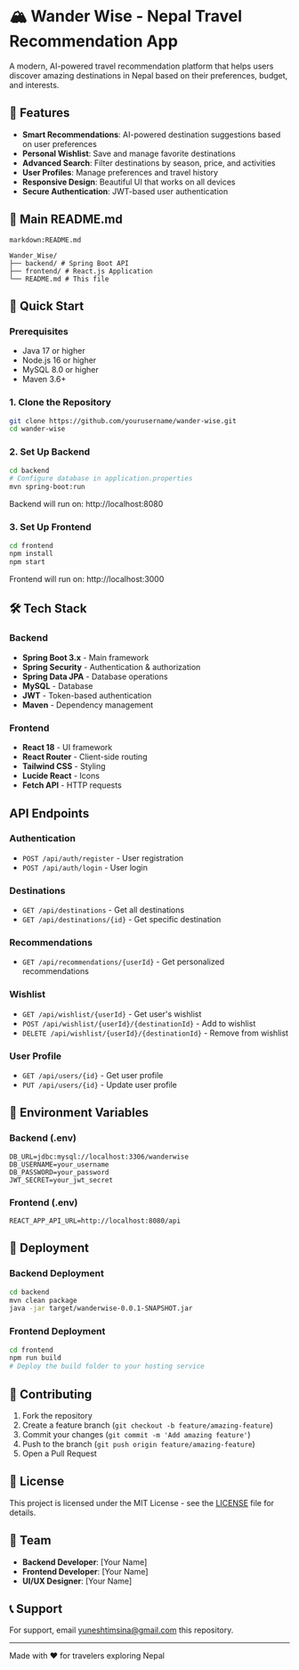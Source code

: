 # 🏔️ Wander Wise - Nepal Travel Recommendation App

A modern, AI-powered travel recommendation platform that helps users discover amazing destinations in Nepal based on their preferences, budget, and interests.

## 🌟 Features

- **Smart Recommendations**: AI-powered destination suggestions based on user preferences
- **Personal Wishlist**: Save and manage favorite destinations
- **Advanced Search**: Filter destinations by season, price, and activities
- **User Profiles**: Manage preferences and travel history
- **Responsive Design**: Beautiful UI that works on all devices
- **Secure Authentication**: JWT-based user authentication

## 📁 **Main README.md**

```markdown:README.md```
```
Wander_Wise/
├── backend/ # Spring Boot API
├── frontend/ # React.js Application
└── README.md # This file
```

## 🚀 Quick Start

### Prerequisites
- Java 17 or higher
- Node.js 16 or higher
- MySQL 8.0 or higher
- Maven 3.6+

### 1. Clone the Repository
```bash
git clone https://github.com/yourusername/wander-wise.git
cd wander-wise
```

### 2. Set Up Backend
```bash
cd backend
# Configure database in application.properties
mvn spring-boot:run
```
Backend will run on: http://localhost:8080

### 3. Set Up Frontend
```bash
cd frontend
npm install
npm start
```
Frontend will run on: http://localhost:3000

## 🛠️ Tech Stack

### Backend
- **Spring Boot 3.x** - Main framework
- **Spring Security** - Authentication & authorization
- **Spring Data JPA** - Database operations
- **MySQL** - Database
- **JWT** - Token-based authentication
- **Maven** - Dependency management

### Frontend
- **React 18** - UI framework
- **React Router** - Client-side routing
- **Tailwind CSS** - Styling
- **Lucide React** - Icons
- **Fetch API** - HTTP requests

## API Endpoints

### Authentication
- `POST /api/auth/register` - User registration
- `POST /api/auth/login` - User login

### Destinations
- `GET /api/destinations` - Get all destinations
- `GET /api/destinations/{id}` - Get specific destination

### Recommendations
- `GET /api/recommendations/{userId}` - Get personalized recommendations

### Wishlist
- `GET /api/wishlist/{userId}` - Get user's wishlist
- `POST /api/wishlist/{userId}/{destinationId}` - Add to wishlist
- `DELETE /api/wishlist/{userId}/{destinationId}` - Remove from wishlist

### User Profile
- `GET /api/users/{id}` - Get user profile
- `PUT /api/users/{id}` - Update user profile

## 🔐 Environment Variables

### Backend (.env)
```env
DB_URL=jdbc:mysql://localhost:3306/wanderwise
DB_USERNAME=your_username
DB_PASSWORD=your_password
JWT_SECRET=your_jwt_secret
```

### Frontend (.env)
```env
REACT_APP_API_URL=http://localhost:8080/api
```

## 🚀 Deployment

### Backend Deployment
```bash
cd backend
mvn clean package
java -jar target/wanderwise-0.0.1-SNAPSHOT.jar
```

### Frontend Deployment
```bash
cd frontend
npm run build
# Deploy the build folder to your hosting service
```

## 🤝 Contributing

1. Fork the repository
2. Create a feature branch (`git checkout -b feature/amazing-feature`)
3. Commit your changes (`git commit -m 'Add amazing feature'`)
4. Push to the branch (`git push origin feature/amazing-feature`)
5. Open a Pull Request

## 📄 License

This project is licensed under the MIT License - see the [LICENSE](LICENSE) file for details.

## 👥 Team

- **Backend Developer**: [Your Name]
- **Frontend Developer**: [Your Name]
- **UI/UX Designer**: [Your Name]

## 📞 Support

For support, email yuneshtimsina@gmail.com this repository.

---

Made with ❤️ for travelers exploring Nepal

